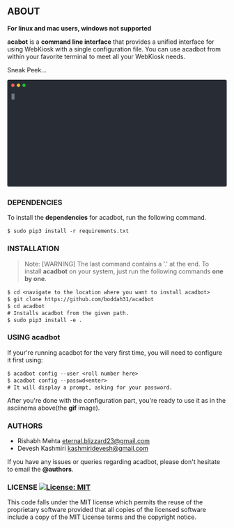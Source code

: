 ## ABOUT
**For linux and mac users, windows not supported**

**acabot** is a **command line interface** that provides a unified interface for using WebKiosk with a single configuration file. You can use acadbot from within your favorite terminal to meet all your WebKiosk needs.

Sneak Peek...
<p align="center">
  <img src="/asciinema/acadbot.svg?sanitize=true" alt="acadbot in work"/>
</p>


### DEPENDENCIES
To install the **dependencies** for acadbot, run the following command.

    $ sudo pip3 install -r requirements.txt

### INSTALLATION

>Note: [WARNING] The last command contains a '.' at the end.
To install **acadbot** on your system, just run the following commands **one by one**.

    $ cd <navigate to the location where you want to install acadbot>
    $ git clone https://github.com/boddah31/acadbot
    $ cd acadbot
    # Installs acadbot from the given path.
    $ sudo pip3 install -e .

### USING acadbot
If your're running acadbot for the very first time, you will need to configure it first using:

    $ acadbot config --user <roll number here>
    $ acadbot config --passwd<enter>
    # It will display a prompt, asking for your password.

After you're done with the configuration part, you're ready to use it as in the asciinema above(the **gif** image).


### AUTHORS
* Rishabh Mehta <eternal.blizzard23@gmail.com>
* Devesh Kashmiri <kashmiridevesh@gmail.com> 

If you have any issues or queries regarding acadbot, please don't
hesitate to email the **@authors**.

### LICENSE [![License: MIT](https://img.shields.io/badge/License-MIT-yellow.svg)](https://opensource.org/licenses/MIT)

This code falls under the MIT license which permits the reuse of the proprietary software provided that all copies of the licensed software include a copy of the MIT License terms and the copyright notice.
